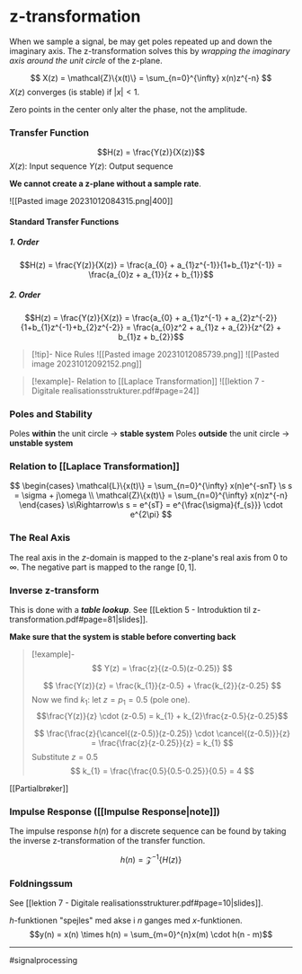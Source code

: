 # z-transformation

When we sample a signal, be may get poles repeated up and down the imaginary axis. The z-transformation solves this by *wrapping the imaginary axis around the unit circle* of the z-plane.

$$ X(z) = \mathcal{Z}\{x(t)\} = \sum_{n=0}^{\infty} x(n)z^{-n}  $$
$X(z)$ converges (is stable) if $|x| < 1$.

Zero points in the center only alter the phase, not the amplitude.
### Transfer Function
$$H(z) = \frac{Y(z)}{X(z)}$$
$X(z)$: Input sequence
$Y(z)$: Output sequence

**We cannot create a z-plane without a sample rate**.

![[Pasted image 20231012084315.png|400]]

#### Standard Transfer Functions
##### 1. Order
$$H(z) = \frac{Y(z)}{X(z)} = \frac{a_{0} + a_{1}z^{-1}}{1+b_{1}z^{-1}} = \frac{a_{0}z + a_{1}}{z + b_{1}}$$
##### 2. Order
$$H(z) = \frac{Y(z)}{X(z)} = \frac{a_{0} + a_{1}z^{-1} + a_{2}z^{-2}}{1+b_{1}z^{-1}+b_{2}z^{-2}} = \frac{a_{0}z^2 + a_{1}z + a_{2}}{z^{2} + b_{1}z + b_{2}}$$

>[!tip]- Nice Rules
>![[Pasted image 20231012085739.png]]
>![[Pasted image 20231012092152.png]]

>[!example]- Relation to [[Laplace Transformation]]
>![[lektion 7 - Digitale realisationsstrukturer.pdf#page=24]]

### Poles and Stability
Poles **within** the unit circle -> **stable system**
Poles **outside** the unit circle -> **unstable system**

### Relation to [[Laplace Transformation]]

$$
\begin{cases}
\mathcal{L}\{x(t)\} = \sum_{n=0}^{\infty} x(n)e^{-snT} \s s = \sigma + j\omega \\ 
\mathcal{Z}\{x(t)\} = \sum_{n=0}^{\infty} x(n)z^{-n} 
\end{cases}
\s\Rightarrow\s
s = e^{sT} = e^{\frac{\sigma}{f_{s}}} \cdot e^{2\pi}
$$

### The Real Axis
The real axis in the $z$-domain is mapped to the z-plane's real axis from $0$ to $\infty$. The negative part is mapped to the range $[0, 1]$.

### Inverse z-transform
This is done with a ***table lookup***. See [[Lektion 5 - Introduktion til z-transformation.pdf#page=81|slides]].

**Make sure that the system is stable before converting back**

>[!example]-
>$$
>Y(z) = \frac{z}{(z-0.5)(z-0.25)}
>$$
>
>$$
>\frac{Y(z)}{z} = \frac{k_{1}}{z-0.5} + \frac{k_{2}}{z-0.25}
>$$
>Now we find $k_{1}$: let $z=p_{1} = 0.5$ (pole one).
>$$\frac{Y(z)}{z} \cdot (z-0.5) = k_{1} + k_{2}\frac{z-0.5}{z-0.25}$$
>
>$$
>\frac{\frac{z}{\cancel{(z-0.5)}(z-0.25)} \cdot \cancel{(z-0.5)}}{z} = \frac{\frac{z}{z-0.25}}{z} = k_{1}
>$$
>Substitute $z = 0.5$
>$$
>k_{1} = \frac{\frac{0.5}{0.5-0.25}}{0.5} = 4
>$$

[[Partialbrøker]]

### Impulse Response ([[Impulse Response|note]])
The impulse response $h(n)$ for a discrete sequence can be found by taking the inverse z-transformation of the transfer function.

$$h(n) = \mathcal{Z}^{-1}\{H(z)\}$$
### Foldningssum
See [[lektion 7 - Digitale realisationsstrukturer.pdf#page=10|slides]].

$h$-funktionen "spejles" med akse i $n$ ganges med $x$-funktionen.
$$y(n) = x(n) \times h(n) = \sum_{m=0}^{n}x(m) \cdot h(n - m)$$

---
#signalprocessing
